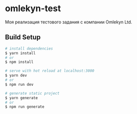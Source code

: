 # omlekyn-test
Моя реализация тестового задания с компании Omlekyn Ltd.

## Build Setup
``` bash
# install dependencies
$ yarn install
# or
$ npm install

# serve with hot reload at localhost:3000
$ yarn dev
# or
$ npm run dev

# generate static project
$ yarn generate
# or
$ npm run generate
```
